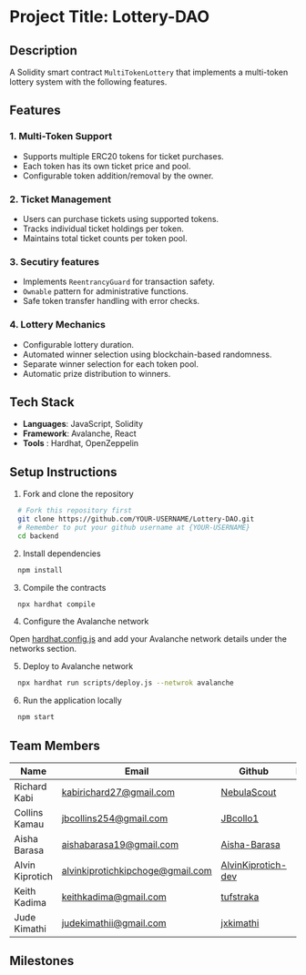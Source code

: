 # Project Title: Lottery-DAO

## Description

A Solidity smart contract `MultiTokenLottery` that implements a multi-token lottery system with the following features.

## Features

### 1. **Multi-Token Support**

- Supports multiple ERC20 tokens for ticket purchases.
- Each token has its own ticket price and pool.
- Configurable token addition/removal by the owner.

### 2. **Ticket Management**

- Users can purchase tickets using supported tokens.
- Tracks individual ticket holdings per token.
- Maintains total ticket counts per token pool.

### 3. **Secutiry features**

- Implements `ReentrancyGuard` for transaction safety.
- `Ownable` pattern for administrative functions.
- Safe token transfer handling with error checks.

### 4. Lottery Mechanics

- Configurable lottery duration.
- Automated winner selection using blockchain-based randomness.
- Separate winner selection for each token pool.
- Automatic prize distribution to winners.

## Tech Stack

- **Languages**: JavaScript, Solidity
- **Framework**: Avalanche, React
- **Tools**    : Hardhat, OpenZeppelin

## Setup Instructions

1. Fork and clone the repository

```bash
  # Fork this repository first
  git clone https://github.com/YOUR-USERNAME/Lottery-DAO.git
  # Remember to put your github username at {YOUR-USERNAME}
  cd backend
```

2. Install dependencies

```bash
  npm install
```

3. Compile the contracts

```bash
  npx hardhat compile
```

4. Configure the Avalanche network

Open [hardhat.config.js](./backend/hardhat.config.js) and add your Avalanche network details under the networks section.

5. Deploy to Avalanche network

```bash
  npx hardhat run scripts/deploy.js --netwrok avalanche
```

6. Run the application locally

```bash
  npm start
```

## Team Members

| Name | Email | Github | Role |
|------|--------|--------|------|
| Richard Kabi | [kabirichard27@gmail.com](mailto:kabirichard27@gmail.com) | [NebulaScout](https://github.com/NebulaScout) |
| Collins Kamau | [jbcollins254@gmail.com](mailto:jbcollins254@gmail.com) | [JBcollo1](https://github.com/JBcollo1) |
| Aisha Barasa | [aishabarasa19@gmail.com](mailto:aishabarasa19@gmail.com) | [Aisha-Barasa](https://github.com/Aisha-Barasa) |
| Alvin Kiprotich | [alvinkiprotichkipchoge@gmail.com](mailto:alvinkiprotichkipchoge@gmail.com) | [AlvinKiprotich-dev](https://github.com/AlvinKiprotich-dev) |
| Keith Kadima | [keithkadima@gmail.com](mailto:keithkadima@gmail.com) | [tufstraka](https://github.com/tufstraka) |
| Jude Kimathi | [judekimathii@gmail.com](mailto:judekimathii@gmail.com) | [jxkimathi](https://github.com/jxkimathi) |


## Milestones